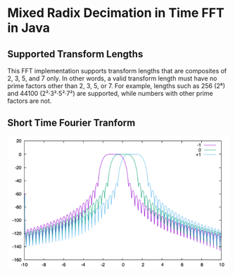 # Mixed Radix Decimation in Time FFT in Java

## Supported Transform Lengths

This FFT implementation supports transform lengths that are composites of 2, 3, 5, and 7 only. In other words, a valid transform length must have no prime factors other than 2, 3, 5, or 7. For example, lengths such as 256 (2⁸) and 44100 (2²·3²·5²·7²) are supported, while numbers with other prime factors are not.

## Short Time Fourier Tranform

![STFT of a frequency sweep](sweep.png)
